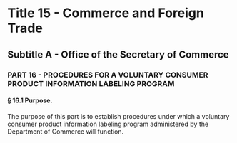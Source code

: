 
# Title 15 - Commerce and Foreign Trade
## Subtitle A - Office of the Secretary of Commerce
### PART 16 - PROCEDURES FOR A VOLUNTARY CONSUMER PRODUCT INFORMATION LABELING PROGRAM
#### § 16.1 Purpose.

The purpose of this part is to establish procedures under which a voluntary consumer product information labeling program administered by the Department of Commerce will function.
